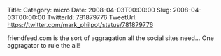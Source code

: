 Title: 
Category: micro
Date: 2008-04-03T00:00:00
Slug: 2008-04-03T00:00:00
TwitterId: 781879776
TweetUrl: https://twitter.com/mark_philpot/status/781879776

friendfeed.com is the sort of aggragation all the social sites need... One aggragator to rule the all!
